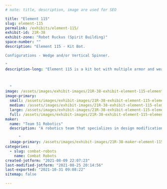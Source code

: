 ```yaml
---
# note: title, description, image are used for SEO

title: "Element 115"
slug: element-115
permalink: /exhibits/element-115/
exhibit-id: 21R-38
exhibit-zone: "Robot Ruckus (Spirit Building)"
space-number: ""
description: "Element 115 - Kit Bot. 

Configurations - Wedge and/or Vertical Spinner.

"
description-long: "Element 115 is a kit bot with multiple armor and weapon configurations. Its active weapon, when in use, is a vertical spinner, but often relies on its wedge to do the work. In addition, Element 115 has some modifications to its chassis in an effort to prevent lifting and extensive tire damage. 



  "
image: /assets/images/exhibit-images/21R-38-exhibit-element-115-element-115-large.JPG
image-primary: 
  small: /assets/images/exhibit-images/21R-38-exhibit-element-115-element-115-small.JPG
  medium: /assets/images/exhibit-images/21R-38-exhibit-element-115-element-115-medium.JPG
  large: /assets/images/exhibit-images/21R-38-exhibit-element-115-element-115-large.JPG
  full: /assets/images/exhibit-images/21R-38-exhibit-element-115-element-115-full.JPG
maker: 
  name: "Team 51 Robotics"
  description: "A robotics team that specializes in design modifications in an effort to out strategize our opponents. As a newcomer, Team 51 Robotics enjoys competing, meeting new people, and learning from each experience, regardless if we win or lose.     

      "
  image-primary: /assets/images/exhibit-images/21R-38-maker-element-115-untitled-artwork-6-medium.jpg
categories: 
  - slug: combat-robots
    name: Combat Robots
created-jotform: "2021-08-09 22:07:23"
last-modified-jotform: "2021-08-25 20:14:56"
last-exported: "2021-10-31 09:08:22"
sitemap: false

---
```


